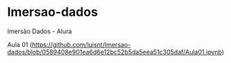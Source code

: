 # Imersao-dados
Imersão Dados - Alura

Aula 01 (https://github.com/luisnt/Imersao-dados/blob/0589408e901ea6d6e12bc52b5da5eea51c305daf/Aula01.ipynb)
